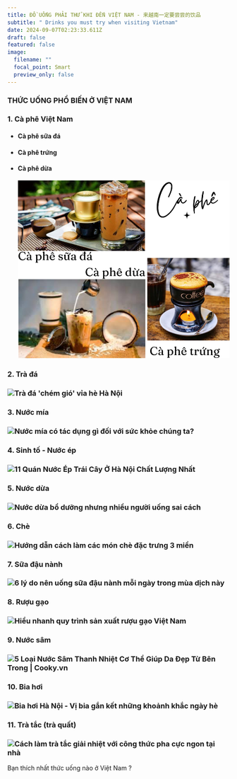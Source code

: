 ```yaml
---
title: ĐỒ UỐNG PHẢI THỬ KHI ĐẾN VIỆT NAM - 来越南一定要尝尝的饮品
subtitle: " Drinks you must try when visiting Vietnam"
date: 2024-09-07T02:23:33.611Z
draft: false
featured: false
image:
  filename: ""
  focal_point: Smart
  preview_only: false
---
```

### THỨC UỐNG PHỔ BIẾN Ở VIỆT NAM

### 1. **Cà phê Việt Nam**

* #### Cà phê sữa đá
* #### Cà phê trứng
* #### Cà phê dừa

  ![](black-and-white-modern-online-shop-facebook-post.png)

### 2. **Trà đá**

### ![Trà đá 'chém gió' vỉa hè Hà Nội](https://static-images.vnncdn.net/files/publish/2022/10/17/name-159-1304.jpg)

### 3. **Nước mía**

### ![Nước mía có tác dụng gì đối với sức khỏe chúng ta?](https://cdn.nhathuoclongchau.com.vn/unsafe/800x0/https://cms-prod.s3-sgn09.fptcloud.com/nuoc_mia_co_tac_dung_gi_doi_voi_suc_khoe_1_3faa508da1.jpg)

### 4. **Sinh tố - Nước ép**

### ![11 Quán Nước Ép Trái Cây Ở Hà Nội Chất Lượng Nhất](https://truejuice.vn/articles/wp-content/uploads/2023/03/quan-nuoc-ep-fresh-juice-truejuice.jpg)

### 5. **Nước dừa**

### ![Nước dừa bổ dưỡng nhưng nhiều người uống sai cách](https://suckhoedoisong.qltns.mediacdn.vn/324455921873985536/2022/8/29/dua-1-16617633760061376694743.jpg)

### 6. **Chè**

### ![Hướng dẫn cách làm các món chè đặc trưng 3 miền](https://pastaxi-manager.onepas.vn/content/uploads/articles/vuonghoai/che-3-mien/che-ba-mien-1.jpg)

### 7. **Sữa đậu nành**

### ![6 lý do nên uống sữa đậu nành mỗi ngày trong mùa dịch này](https://thanhnien.mediacdn.vn/uploaded/dieutrang.qc/2021_09_16/vinasoy/vinasoy-1_SYKV.jpg?width=500)

### 8. **Rượu gạo**

### ![Hiểu nhanh quy trình sản xuất rượu gạo Việt Nam](https://www.foodnk.com/wp-content/uploads/2024/04/hieu-nhanh-quy-trinh-san-xuat-ruou-gao-viet-nam-01.jpg)

### 9. **Nước sâm**

### ![5 Loại Nước Sâm Thanh Nhiệt Cơ Thể Giúp Da Đẹp Từ Bên Trong | Cooky.vn](https://media.cooky.vn/images/blog-2016/bidao.jpg)

### 10. **Bia hơi**

### ![Bia hơi Hà Nội - Vị bia gắn kết những khoảnh khắc ngày hè](https://vba.com.vn/Pic/images/image-20240207223852-1.jpeg)

### 11. **Trà tắc (trà quất)**

### ![Cách làm trà tắc giải nhiệt với công thức pha cực ngon tại nhà](https://cdn.tgdd.vn/Files/2019/02/19/1150790/lam-tra-tac-tu-pha-danh-bay-con-nong-mua-he-202103061546325264.jpg)

Bạn thích nhất thức uống nào ở Việt Nam ?